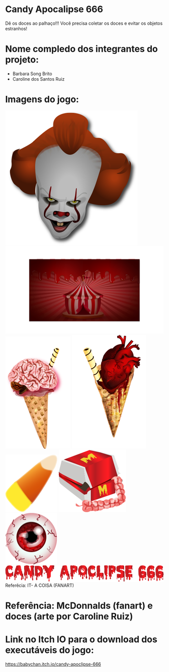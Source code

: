 # Candy Apocalipse 666

Dê os doces ao palhaço!!! Você precisa coletar os doces e evitar os objetos estranhos!

# Nome compledo dos integrantes do projeto:

* Barbara Song Brito
* Caroline dos Santos Ruiz

# Imagens do jogo:

![](https://github.com/pucspcos/projetocos2017-candy-apocalipse-666/blob/master/ITOSO.png)
![](https://github.com/pucspcos/projetocos2017-candy-apocalipse-666/blob/master/Background.png)
![](https://github.com/pucspcos/projetocos2017-candy-apocalipse-666/blob/master/Ativo%209.png?raw=true)
![](https://github.com/pucspcos/projetocos2017-candy-apocalipse-666/blob/master/Ativo%206.png?raw=true)
![](https://github.com/pucspcos/projetocos2017-candy-apocalipse-666/blob/master/Ativo%205.png?raw=true)
![](https://github.com/pucspcos/projetocos2017-candy-apocalipse-666/blob/master/Ativo%204.png?raw=true)
![](https://github.com/pucspcos/projetocos2017-candy-apocalipse-666/blob/master/Ativo%203.png?raw=true)
![](https://github.com/pucspcos/projetocos2017-candy-apocalipse-666/blob/master/Ativo%2012.png?raw=true)
Referêcia: IT- A COISA (FANART)

# Referência: McDonnalds (fanart) e doces (arte por Caroline Ruiz)

# Link no Itch IO para o download dos executáveis do jogo:

https://babychan.itch.io/candy-apoclipse-666
